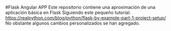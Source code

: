 #Flask Angular APP
Este repositorio contiene una aproximación de una aplicación básica en Flask
Siguiendo este pequeño tutorial.
https://realpython.com/blog/python/flask-by-example-part-1-project-setup/
No obstante algunos cambios personalizados se han agregado.

